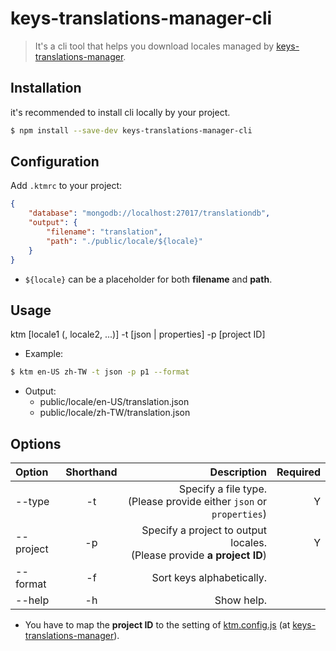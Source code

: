 # keys-translations-manager-cli
> It's a cli tool that helps you download locales managed by [keys-translations-manager](https://github.com/chejen/keys-translations-manager).


## Installation
it's recommended to install cli locally by your project.
```sh
$ npm install --save-dev keys-translations-manager-cli
```

## Configuration
Add `.ktmrc` to your project:

```json
{
    "database": "mongodb://localhost:27017/translationdb",
    "output": {
        "filename": "translation",
        "path": "./public/locale/${locale}"
    }
}
```
* `${locale}` can be a placeholder for both **filename** and **path**.


## Usage
ktm [locale1 (, locale2, ...)] -t [json | properties] -p [project ID]

* Example:
```sh
$ ktm en-US zh-TW -t json -p p1 --format
```
* Output:
  * public/locale/en-US/translation.json
  * public/locale/zh-TW/translation.json

## Options

| Option  | Shorthand  | Description | Required |
| :------------ |:---------------:| -----:| -----:|
| --type    | -t | Specify a file type. <br>(Please provide either `json` or `properties`) | Y |
| --project | -p | Specify a project to output locales. <br>(Please provide **a project ID**) | Y |
| --format  | -f | Sort keys alphabetically. |
| --help    | -h | Show help. |

* You have to map the **project ID** to the setting of [ktm.config.js](../../ktm.config.js) (at [keys-translations-manager](https://github.com/chejen/keys-translations-manager)).
